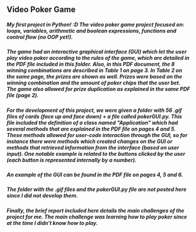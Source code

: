 ## Video Poker Game

##### My first project in Python! :D The video poker game project focused on: loops, variables, arithmetic and boolean expressions, functions and control flow (no OOP yet!).

##### The game had an interactive graphical interface (GUI) which let the user play video poker according to the rules of the game, which are detailed in the PDF file included in this folder. Also, in this PDF document, the 8 winning combinations are described in Table 1 on page 3. In Table 2 on the same page, the prizes are shown as well. Prizes were based on the winning combination and the amount of poker chips that the user bet. The game also allowed for prize duplication as explained in the same PDF file (page 2).

##### For the development of this project, we were given a folder with 56 .gif files of cards (face up and face down) + a file called pokerGUI.py. This file included the definition of a class named "Application" which had several methods that are explained in the PDF file on pages 4 and 5. These methods allowed for user-code interaction through the GUI, so for instance there were methods which created changes on the GUI or methods that retrieved information from the interface (based on user input). One notable example is related to the buttons clicked by the user (each button is represented internally by a number). 

##### An example of the GUI can be found in the PDF file on pages 4, 5 and 6. 

##### The folder with the .gif files and the pokerGUI.py file are not posted here since I did not develop them.

##### Finally, the brief report included here details the main challenges of the project for me. The main challenge was learning how to play poker since at the time I didn't know how to play.   